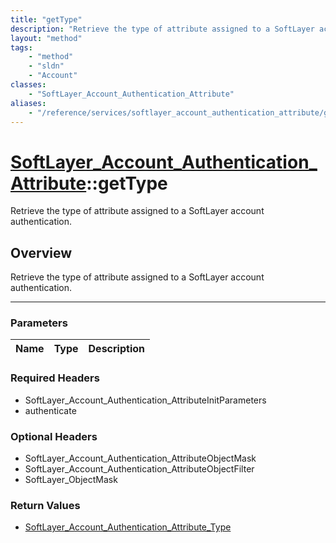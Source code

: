 ```yaml
---
title: "getType"
description: "Retrieve the type of attribute assigned to a SoftLayer account authentication."
layout: "method"
tags:
    - "method"
    - "sldn"
    - "Account"
classes:
    - "SoftLayer_Account_Authentication_Attribute"
aliases:
    - "/reference/services/softlayer_account_authentication_attribute/getType"
---
```

# [SoftLayer_Account_Authentication_Attribute](/reference/services/SoftLayer_Account_Authentication_Attribute)::getType


Retrieve the type of attribute assigned to a SoftLayer account authentication.


## Overview 
Retrieve the type of attribute assigned to a SoftLayer account authentication.

-----

### Parameters 
|Name | Type | Description |
| --- | --- | --- |


### Required Headers
* SoftLayer_Account_Authentication_AttributeInitParameters
* authenticate


### Optional Headers
* SoftLayer_Account_Authentication_AttributeObjectMask
* SoftLayer_Account_Authentication_AttributeObjectFilter
* SoftLayer_ObjectMask

### Return Values
* <a href='/reference/datatypes/SoftLayer_Account_Authentication_Attribute_Type'>SoftLayer_Account_Authentication_Attribute_Type </a>




